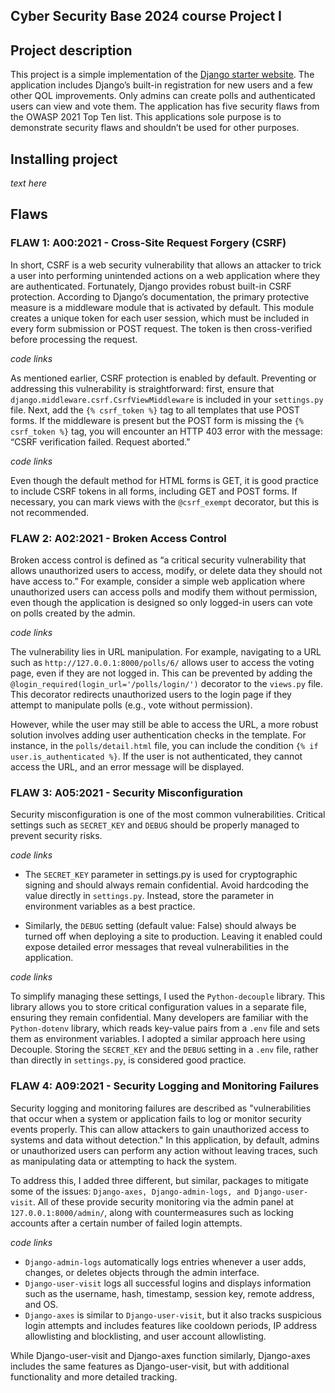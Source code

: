 ## Cyber Security Base 2024 course Project I

## Project description 

This project is a simple implementation of the [Django starter website](https://docs.djangoproject.com/en/5.1/intro/tutorial01/). The application includes Django’s built-in registration for new users and a few other QOL improvements. Only admins can create polls and authenticated users can view and vote them. The application has five security flaws from the OWASP 2021 Top Ten list. This applications sole purpose is to demonstrate security flaws and shouldn’t be used for other purposes. 

## Installing project

*text here*

## Flaws

### FLAW 1: A00:2021 - Cross-Site Request Forgery (CSRF)

In short, CSRF is a web security vulnerability that allows an attacker to trick a user into performing unintended actions on a web application where they are authenticated. Fortunately, Django provides robust built-in CSRF protection. According to Django’s documentation, the primary protective measure is a middleware module that is activated by default. This module creates a unique token for each user session, which must be included in every form submission or POST request. The token is then cross-verified before processing the request.

*code links*

As mentioned earlier, CSRF protection is enabled by default. Preventing or addressing this vulnerability is straightforward: first, ensure that ```django.middleware.csrf.CsrfViewMiddleware``` is included in your ```settings.py``` file. Next, add the ```{% csrf_token %}``` tag to all templates that use POST forms. If the middleware is present but the POST form is missing the ```{% csrf_token %}``` tag, you will encounter an HTTP 403 error with the message: “CSRF verification failed. Request aborted.”

*code links*

Even though the default method for HTML forms is GET, it is good practice to include CSRF tokens in all forms, including GET and POST forms. If necessary, you can mark views with the ```@csrf_exempt``` decorator, but this is not recommended.

### FLAW 2: A02:2021 - Broken Access Control

Broken access control is defined as “a critical security vulnerability that allows unauthorized users to access, modify, or delete data they should not have access to.” For example, consider a simple web application where unauthorized users can access polls and modify them without permission, even though the application is designed so only logged-in users can vote on polls created by the admin.

*code links*

The vulnerability lies in URL manipulation. For example, navigating to a URL such as ```http://127.0.0.1:8000/polls/6/``` allows user to access the voting page, even if they are not logged in. This can be prevented by adding the ```@login_required(login_url='/polls/login/')``` decorator to the ```views.py``` file. This decorator redirects unauthorized users to the login page if they attempt to manipulate polls (e.g., vote without permission).

However, while the user may still be able to access the URL, a more robust solution involves adding user authentication checks in the template. For instance, in the ```polls/detail.html``` file, you can include the condition ```{% if user.is_authenticated %}```. If the user is not authenticated, they cannot access the URL, and an error message will be displayed.

### FLAW 3: A05:2021 - Security Misconfiguration

Security misconfiguration is one of the most common vulnerabilities. Critical settings such as ```SECRET_KEY``` and ```DEBUG``` should be properly managed to prevent security risks.

*code links*

- The ```SECRET_KEY``` parameter in settings.py is used for cryptographic signing and should always remain confidential. Avoid hardcoding the value directly in ```settings.py```. Instead, store the parameter in environment variables as a best practice.

- Similarly, the ```DEBUG``` setting (default value: False) should always be turned off when deploying a site to production. Leaving it enabled could expose detailed error messages that reveal vulnerabilities in the application.

*code links*

To simplify managing these settings, I used the ```Python-decouple``` library. This library allows you to store critical configuration values in a separate file, ensuring they remain confidential. Many developers are familiar with the ```Python-dotenv``` library, which reads key-value pairs from a ```.env``` file and sets them as environment variables. I adopted a similar approach here using Decouple. Storing the ```SECRET_KEY``` and the ```DEBUG``` setting in a ```.env``` file, rather than directly in ```settings.py```, is considered good practice.


### FLAW 4: A09:2021 - Security Logging and Monitoring Failures

Security logging and monitoring failures are described as "vulnerabilities that occur when a system or application fails to log or monitor security events properly. This can allow attackers to gain unauthorized access to systems and data without detection." In this application, by default, admins or unauthorized users can perform any action without leaving traces, such as manipulating data or attempting to hack the system.

To address this, I added three different, but similar, packages to mitigate some of the issues: ```Django-axes, Django-admin-logs, and Django-user-visit```. All of these provide security monitoring via the admin panel at ```127.0.0.1:8000/admin/```, along with countermeasures such as locking accounts after a certain number of failed login attempts.

*code links*

- ```Django-admin-logs``` automatically logs entries whenever a user adds, changes, or deletes objects through the admin interface.
- ```Django-user-visit``` logs all successful logins and displays information such as the username, hash, timestamp, session key, remote address, and OS.
- ```Django-axes``` is similar to ```Django-user-visit```, but it also tracks suspicious login attempts and includes features like cooldown periods, IP address allowlisting and blocklisting, and user account allowlisting.

While Django-user-visit and Django-axes function similarly, Django-axes includes the same features as Django-user-visit, but with additional functionality and more detailed tracking.

